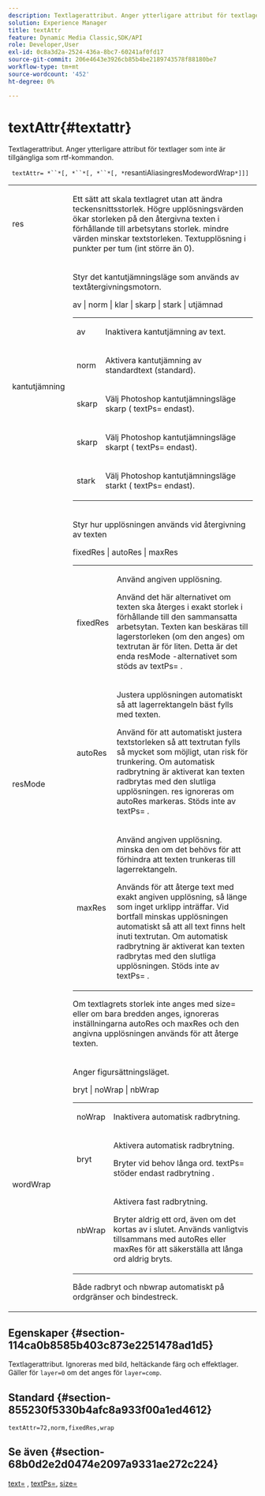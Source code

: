 ```yaml
---
description: Textlagerattribut. Anger ytterligare attribut för textlager som inte är tillgängliga som rtf-kommandon.
solution: Experience Manager
title: textAttr
feature: Dynamic Media Classic,SDK/API
role: Developer,User
exl-id: 0c8a3d2a-2524-436a-8bc7-60241af0fd17
source-git-commit: 206e4643e3926cb85b4be2189743578f88180be7
workflow-type: tm+mt
source-wordcount: '452'
ht-degree: 0%

---
```


# textAttr{#textattr}

Textlagerattribut. Anger ytterligare attribut för textlager som inte är tillgängliga som rtf-kommandon.

` textAttr= *``*[, *``*[, *``*[, *`resantiAliasingresModewordWrap`*]]]`

<table id="simpletable_0072BF7DF52B4959A14EDEF60A6EBDEE"> 
 <tr class="strow"> 
  <td class="stentry"> <p> <span class="codeph"> <span class="varname"> res  </span> </span> </p> </td> 
  <td class="stentry"> <p>Ett sätt att skala textlagret utan att ändra teckensnittsstorlek. Högre upplösningsvärden ökar storleken på den återgivna texten i förhållande till arbetsytans storlek. mindre värden minskar textstorleken. Textupplösning i punkter per tum (int större än 0). </p> </td> 
 </tr> 
 <tr class="strow"> 
  <td class="stentry"> <p> <span class="codeph"> <span class="varname"> kantutjämning  </span> </span> </p> </td> 
  <td class="stentry"> <p>Styr det kantutjämningsläge som används av textåtergivningsmotorn. </p> <p> <span class="codeph"> av | norm | klar | skarp | stark | utjämnad  </span> </p> <p> 
    <table id="simpletable_AE2331118FCA4BC7877233E287CED6A4"> 
     <tr class="strow"> 
      <td class="stentry"> <p> <span class="codeph"> av  </span> </p> </td> 
      <td class="stentry"> <p>Inaktivera kantutjämning av text. </p> </td> 
     </tr> 
     <tr class="strow"> 
      <td class="stentry"> <p> <span class="codeph"> norm  </span> </p> </td> 
      <td class="stentry"> <p>Aktivera kantutjämning av standardtext (standard). </p> </td> 
     </tr> 
     <tr class="strow"> 
      <td class="stentry"> <p> <span class="codeph"> skarp  </span> </p> </td> 
      <td class="stentry"> <p>Välj Photoshop kantutjämningsläge <span class="codeph"> skarp </span> ( <span class="codeph"> textPs= </span> endast). </p> </td> 
     </tr> 
     <tr class="strow"> 
      <td class="stentry"> <p> <span class="codeph"> skarp  </span> </p> </td> 
      <td class="stentry"> <p>Välj Photoshop kantutjämningsläge <span class="codeph"> skarpt </span> ( <span class="codeph"> textPs= </span> endast). </p> </td> 
     </tr> 
     <tr class="strow"> 
      <td class="stentry"> <p> <span class="codeph"> stark  </span> </p> </td> 
      <td class="stentry"> <p>Välj Photoshop kantutjämningsläge <span class="codeph"> starkt </span> ( <span class="codeph"> textPs= </span> endast). </p> </td> 
     </tr> 
    </table> </p> </td> 
 </tr> 
 <tr class="strow"> 
  <td class="stentry"> <p> <span class="codeph"> <span class="varname"> resMode  </span> </span> </p> </td> 
  <td class="stentry"> <p>Styr hur upplösningen används vid återgivning av texten </p> <p> <span class="codeph"> fixedRes | autoRes | maxRes  </span> </p> <p> 
    <table id="simpletable_2CFC06DB37154C7C92614FDF7A818DB5"> 
     <tr class="strow"> 
      <td class="stentry"> <p> <span class="codeph"> fixedRes  </span> </p> </td> 
      <td class="stentry"> <p>Använd angiven upplösning. </p> <p>Använd det här alternativet om texten ska återges i exakt storlek i förhållande till den sammansatta arbetsytan. Texten kan beskäras till lagerstorleken (om den anges) om textrutan är för liten. Detta är det enda <span class="varname"> resMode </span>-alternativet som stöds av <span class="codeph"> textPs= </span>. </p> </td> 
     </tr> 
     <tr class="strow"> 
      <td class="stentry"> <p> <span class="codeph"> autoRes  </span> </p> </td> 
      <td class="stentry"> <p>Justera upplösningen automatiskt så att lagerrektangeln bäst fylls med texten. </p> <p>Använd för att automatiskt justera textstorleken så att textrutan fylls så mycket som möjligt, utan risk för trunkering. Om automatisk radbrytning är aktiverat kan texten radbrytas med den slutliga upplösningen. <span class="varname"> res  </span> ignoreras om  <span class="codeph"> autoRes  </span> markeras. Stöds inte av <span class="codeph"> textPs= </span>. </p> </td> 
     </tr> 
     <tr class="strow"> 
      <td class="stentry"> <p> <span class="codeph"> maxRes  </span> </p> </td> 
      <td class="stentry"> <p>Använd angiven upplösning. minska den om det behövs för att förhindra att texten trunkeras till lagerrektangeln. </p> <p>Används för att återge text med exakt angiven upplösning, så länge som inget urklipp inträffar. Vid bortfall minskas upplösningen automatiskt så att all text finns helt inuti textrutan. Om automatisk radbrytning är aktiverat kan texten radbrytas med den slutliga upplösningen. Stöds inte av <span class="codeph"> textPs= </span>. </p> </td> 
     </tr> 
    </table> </p> <p>Om textlagrets storlek inte anges med size= eller om bara bredden anges, ignoreras inställningarna autoRes och maxRes och den angivna upplösningen används för att återge texten. </p> </td> 
 </tr> 
 <tr class="strow"> 
  <td class="stentry"> <p> <span class="codeph"> <span class="varname"> wordWrap  </span> </span> </p> </td> 
  <td class="stentry"> <p>Anger figursättningsläget. </p> <p> <span class="codeph"> bryt | noWrap | nbWrap  </span> </p> <p> 
    <table id="simpletable_FF2510E029EC41E29BC30D9FC2923EA3"> 
     <tr class="strow"> 
      <td class="stentry"> <p> <span class="codeph"> noWrap  </span> </p> </td> 
      <td class="stentry"> <p>Inaktivera automatisk radbrytning. </p> </td> 
     </tr> 
     <tr class="strow"> 
      <td class="stentry"> <p> <span class="codeph"> bryt  </span> </p> </td> 
      <td class="stentry"> <p>Aktivera automatisk radbrytning. </p> <p>Bryter vid behov långa ord. <span class="codeph"> textPs= stöder  </span> endast  <span class="codeph"> radbrytning  </span>. </p> </td> 
     </tr> 
     <tr class="strow"> 
      <td class="stentry"> <p> <span class="codeph"> nbWrap  </span> </p> </td> 
      <td class="stentry"> <p>Aktivera fast radbrytning. </p> <p>Bryter aldrig ett ord, även om det kortas av i slutet. Används vanligtvis tillsammans med <span class="codeph"> autoRes </span> eller <span class="codeph"> maxRes </span> för att säkerställa att långa ord aldrig bryts. </p> </td> 
     </tr> 
    </table> </p> <p>Både <span class="codeph"> radbryt </span> och <span class="codeph"> nbwrap </span> automatiskt på ordgränser och bindestreck. </p> </td> 
 </tr> 
</table>

## Egenskaper {#section-114ca0b8585b403c873e2251478ad1d5}

Textlagerattribut. Ignoreras med bild, heltäckande färg och effektlager. Gäller för `layer=0` om det anges för `layer=comp`.

## Standard {#section-855230f5330b4afc8a933f00a1ed4612}

`textAttr=72,norm,fixedRes,wrap`

## Se även {#section-68b0d2e2d0474e2097a9331ae272c224}

[text=](../../../../../is-api/http-ref/image-serving-api-ref/c-http-protocol-reference/c-command-reference/r-text.md#reference-84634052e48548539a1ef63cbe41f22f) ,  [textPs=](../../../../../is-api/http-ref/image-serving-api-ref/c-http-protocol-reference/c-command-reference/r-textps.md#reference-4209a2a6169f44278da2647cfb0cd767),  [size=](../../../../../is-api/http-ref/image-serving-api-ref/c-http-protocol-reference/c-data-types/r-size.md#reference-04d383f32c7b4003bed9978cb854747b)
